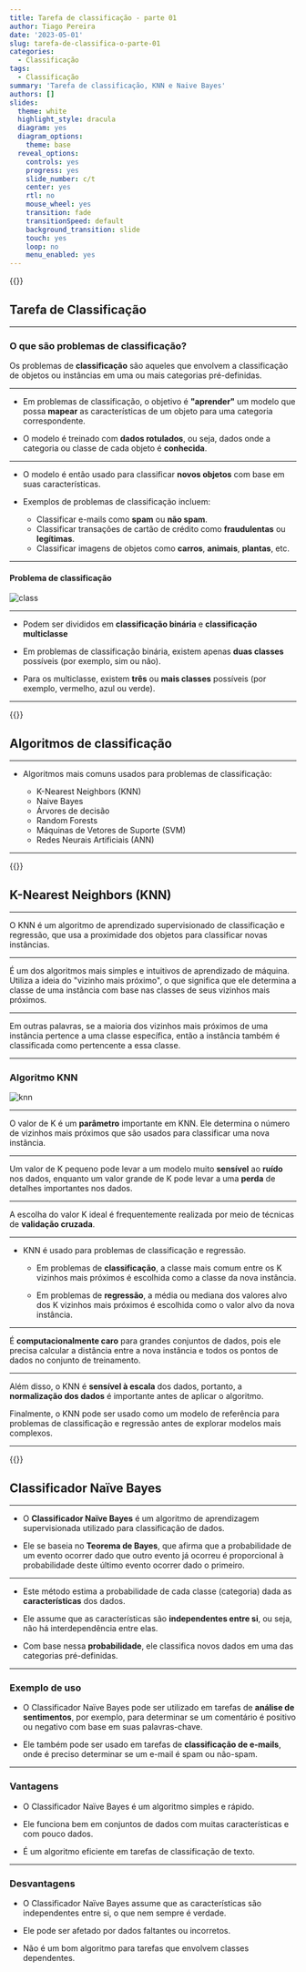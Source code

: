 ```yaml
---
title: Tarefa de classificação - parte 01
author: Tiago Pereira
date: '2023-05-01'
slug: tarefa-de-classifica-o-parte-01
categories:
  - Classificação
tags:
  - Classificação
summary: 'Tarefa de classificação, KNN e Naive Bayes'
authors: []
slides:
  theme: white
  highlight_style: dracula
  diagram: yes
  diagram_options:
    theme: base
  reveal_options:
    controls: yes
    progress: yes
    slide_number: c/t
    center: yes
    rtl: no
    mouse_wheel: yes
    transition: fade
    transitionSpeed: default
    background_transition: slide
    touch: yes
    loop: no
    menu_enabled: yes
---
```


{{<slide background-color="#54787d">}} 

## Tarefa de Classificação

---

### O que são problemas de classificação?

Os problemas de **classificação** são aqueles que envolvem a classificação de objetos ou instâncias em uma ou mais categorias pré-definidas.

---

- Em problemas de classificação, o objetivo é **"aprender"** um modelo que possa **mapear** as características de um objeto para uma categoria correspondente.


- O modelo é treinado com **dados rotulados**, ou seja, dados onde a categoria ou classe de cada objeto é **conhecida**.

---

- O modelo é então usado para classificar **novos objetos** com base em suas características.

- Exemplos de problemas de classificação incluem:

  - Classificar e-mails como **spam** ou **não spam**.
  - Classificar transações de cartão de crédito como **fraudulentas** ou **legítimas**.
  - Classificar imagens de objetos como **carros**, **animais**, **plantas**, etc.
  
---

#### Problema de classificação

![class](class.png)

---

- Podem ser divididos em **classificação binária** e **classificação multiclasse**

- Em problemas de classificação binária, existem apenas **duas classes** possíveis (por exemplo, sim ou não).

- Para os multiclasse, existem **três** ou **mais classes** possíveis (por exemplo, vermelho, azul ou verde).

---

{{<slide background-color="#54787d">}} 

## Algoritmos de classificação

---

- Algoritmos mais comuns usados para problemas de classificação:

  - K-Nearest Neighbors (KNN)
  - Naive Bayes
  - Árvores de decisão
  - Random Forests
  - Máquinas de Vetores de Suporte (SVM)
  - Redes Neurais Artificiais (ANN)

---

{{<slide background-color="#54787d">}} 

## K-Nearest Neighbors (KNN)

---

O KNN é um algoritmo de aprendizado supervisionado de classificação e regressão, que usa a proximidade dos objetos para classificar novas instâncias.

---

É um dos algoritmos mais simples e intuitivos de aprendizado de máquina. Utiliza a ideia do "vizinho mais próximo", o que significa que ele determina a classe de uma instância com base nas classes de seus vizinhos mais próximos.

---

Em outras palavras, se a maioria dos vizinhos mais próximos de uma instância pertence a uma classe específica, então a instância também é classificada como pertencente a essa classe.

--- 

### Algoritmo KNN

![knn](knn.jpg)

---

O valor de K é um **parâmetro** importante em KNN. Ele determina o número de vizinhos mais próximos que são usados para classificar uma nova instância.

---

Um valor de K pequeno pode levar a um modelo muito **sensível** ao **ruído** nos dados, enquanto um valor grande de K pode levar a uma **perda** de detalhes importantes nos dados.

---

A escolha do valor K ideal é frequentemente realizada por meio de técnicas de **validação cruzada**.

---

- KNN é usado para problemas de classificação e regressão.

  - Em problemas de **classificação**, a classe mais comum entre os K vizinhos mais próximos é escolhida como a classe da nova instância.

  - Em problemas de **regressão**, a média ou mediana dos valores alvo dos K vizinhos mais próximos é escolhida como o valor alvo da nova instância.

---

É **computacionalmente caro** para grandes conjuntos de dados, pois ele precisa calcular a distância entre a nova instância e todos os pontos de dados no conjunto de treinamento.

---

Além disso, o KNN é **sensível à escala** dos dados, portanto, a **normalização dos dados** é importante antes de aplicar o algoritmo.


Finalmente, o KNN pode ser usado como um modelo de referência para problemas de classificação e regressão antes de explorar modelos mais complexos.

---

{{<slide background-color="#54787d">}} 

## Classificador Naïve Bayes

---

- O **Classificador Naïve Bayes** é um algoritmo de aprendizagem supervisionada utilizado para classificação de dados.


- Ele se baseia no **Teorema de Bayes**, que afirma que a probabilidade de um evento ocorrer dado que outro evento já ocorreu é proporcional à probabilidade deste último evento ocorrer dado o primeiro.

---

- Este método estima a probabilidade de cada classe (categoria) dada as **características** dos dados.

- Ele assume que as características são **independentes entre si**, ou seja, não há interdependência entre elas.

- Com base nessa **probabilidade**, ele classifica novos dados em uma das categorias pré-definidas.


---

### Exemplo de uso

  - O Classificador Naïve Bayes pode ser utilizado em tarefas de **análise de sentimentos**, por exemplo, para determinar se um comentário é positivo ou negativo com base em suas palavras-chave.

  - Ele também pode ser usado em tarefas de **classificação de e-mails**, onde é preciso determinar se um e-mail é spam ou não-spam.
  
---

### Vantagens

- O Classificador Naïve Bayes é um algoritmo simples e rápido.

- Ele funciona bem em conjuntos de dados com muitas características e com pouco dados.

- É um algoritmo eficiente em tarefas de classificação de texto.

---

### Desvantagens

- O Classificador Naïve Bayes assume que as características são independentes entre si, o que nem sempre é verdade.

- Ele pode ser afetado por dados faltantes ou incorretos.

- Não é um bom algoritmo para tarefas que envolvem classes dependentes.

